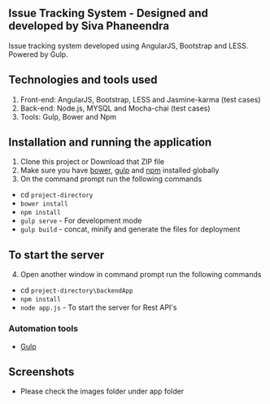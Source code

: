 ## Issue Tracking System - Designed and developed by Siva Phaneendra

Issue tracking system developed using AngularJS, Bootstrap and LESS. Powered by Gulp.

## Technologies and tools used
1. Front-end: AngularJS, Bootstrap, LESS and Jasmine-karma (test cases)
2. Back-end: Node.js, MYSQL and Mocha-chai (test cases)
3. Tools: Gulp, Bower and Npm

## Installation and running the application
1. Clone this project or Download that ZIP file
2. Make sure you have [bower](http://bower.io/), [gulp](https://www.npmjs.com/package/gulp) and  [npm](https://www.npmjs.org/) installed globally
3. On the command prompt run the following commands
- cd `project-directory`
- `bower install`
- `npm install`
- `gulp serve` - For development mode
- `gulp build` - concat, minify and generate the files for deployment

## To start the server
4. Open another window in command prompt run the following commands
- cd `project-directory\backendApp`
- `npm install`
- `node app.js` - To start the server for Rest API's

### Automation tools

- [Gulp](http://gulpjs.com/)

## Screenshots
- Please check the images folder under app folder

